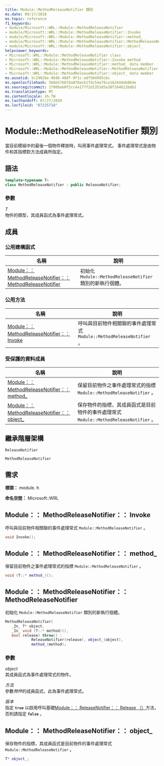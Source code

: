 ```yaml
---
title: Module::MethodReleaseNotifier 類別
ms.date: 09/17/2018
ms.topic: reference
f1_keywords:
- module/Microsoft::WRL::Module::MethodReleaseNotifier
- module/Microsoft::WRL::Module::MethodReleaseNotifier::Invoke
- module/Microsoft::WRL::Module::MethodReleaseNotifier::method_
- module/Microsoft::WRL::Module::MethodReleaseNotifier::MethodReleaseNotifier
- module/Microsoft::WRL::Module::MethodReleaseNotifier::object_
helpviewer_keywords:
- Microsoft::WRL::Module::MethodReleaseNotifier class
- Microsoft::WRL::Module::MethodReleaseNotifier::Invoke method
- Microsoft::WRL::Module::MethodReleaseNotifier::method_ data member
- Microsoft::WRL::Module::MethodReleaseNotifier::MethodReleaseNotifier, constructor
- Microsoft::WRL::Module::MethodReleaseNotifier::object_ data member
ms.assetid: 5c2902be-964b-488f-9f1c-adf504995cbc
ms.openlocfilehash: 5b0e5766fda878acb1fdc54a79ce162444eb06de
ms.sourcegitcommit: 1f009ab0f2cc4a177f2d1353d5a38f164612bdb1
ms.translationtype: MT
ms.contentlocale: zh-TW
ms.lasthandoff: 07/27/2020
ms.locfileid: "87225718"
---
```

# <a name="modulemethodreleasenotifier-class"></a>Module::MethodReleaseNotifier 類別

當目前模組中的最後一個物件釋放時，叫用事件處理常式。 事件處理常式是由物件和其指標對方法成員所指定。

## <a name="syntax"></a>語法

```cpp
template<typename T>
class MethodReleaseNotifier : public ReleaseNotifier;
```

### <a name="parameters"></a>參數

*T*<br/>
物件的類型，其成員函式為事件處理常式。

## <a name="members"></a>成員

### <a name="public-constructors"></a>公用建構函式

名稱                                                                                                 | 說明
---------------------------------------------------------------------------------------------------- | ------------------------------------------------------------------------
[Module：： MethodReleaseNotifier：： MethodReleaseNotifier](#methodreleasenotifier-methodreleasenotifier) | 初始化 `Module::MethodReleaseNotifier` 類別的新執行個體。

### <a name="public-methods"></a>公用方法

名稱                                                                   | 說明
---------------------------------------------------------------------- | -------------------------------------------------------------------------------------------
[Module：： MethodReleaseNotifier：： Invoke](#methodreleasenotifier-invoke) | 呼叫與目前物件相關聯的事件處理常式 `Module::MethodReleaseNotifier` 。

### <a name="protected-data-members"></a>受保護的資料成員

名稱                                                                    | 說明
----------------------------------------------------------------------- | --------------------------------------------------------------------------------------------------------------------------------
[Module：： MethodReleaseNotifier：： method_](#methodreleasenotifier-method) | 保留目前物件之事件處理常式的指標 `Module::MethodReleaseNotifier` 。
[Module：： MethodReleaseNotifier：： object_](#methodreleasenotifier-object) | 保存物件的指標，其成員函式是目前物件的事件處理常式 `Module::MethodReleaseNotifier` 。

## <a name="inheritance-hierarchy"></a>繼承階層架構

`ReleaseNotifier`

`MethodReleaseNotifier`

## <a name="requirements"></a>需求

**標頭：** module. h

**命名空間：** Microsoft::WRL

## <a name="modulemethodreleasenotifierinvoke"></a><a name="methodreleasenotifier-invoke"></a>Module：： MethodReleaseNotifier：： Invoke

呼叫與目前物件相關聯的事件處理常式 `Module::MethodReleaseNotifier` 。

```cpp
void Invoke();
```

## <a name="modulemethodreleasenotifiermethod_"></a><a name="methodreleasenotifier-method"></a>Module：： MethodReleaseNotifier：： method_

保留目前物件之事件處理常式的指標 `Module::MethodReleaseNotifier` 。

```cpp
void (T::* method_)();
```

## <a name="modulemethodreleasenotifiermethodreleasenotifier"></a><a name="methodreleasenotifier-methodreleasenotifier"></a>Module：： MethodReleaseNotifier：： MethodReleaseNotifier

初始化 `Module::MethodReleaseNotifier` 類別的新執行個體。

```cpp
MethodReleaseNotifier(
   _In_ T* object,
   _In_ void (T::* method)(),
   bool release) throw() :
            ReleaseNotifier(release), object_(object),
            method_(method);
```

### <a name="parameters"></a>參數

*object*<br/>
其成員函式為事件處理常式的物件。

*方法*<br/>
參數*物件*的成員函式，此為事件處理常式。

*版本*<br/>
指定 **`true`** 以啟用呼叫基礎[Module：： ReleaseNotifier：： Release （）](module-releasenotifier-class.md#releasenotifier-release)方法，否則請指定 **`false`** 。

## <a name="modulemethodreleasenotifierobject_"></a><a name="methodreleasenotifier-object"></a>Module：： MethodReleaseNotifier：： object_

保存物件的指標，其成員函式是目前物件的事件處理常式 `Module::MethodReleaseNotifier` 。

```cpp
T* object_;
```
